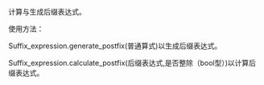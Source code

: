 计算与生成后缀表达式。

使用方法：

Suffix_expression.generate_postfix(普通算式)以生成后缀表达式。

Suffix_expression.calculate_postfix(后缀表达式,是否整除（bool型）)以计算后缀表达式。
